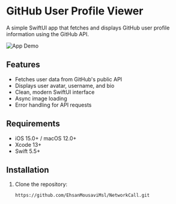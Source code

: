# GitHub User Profile Viewer

A simple SwiftUI app that fetches and displays GitHub user profile information using the GitHub API.

![App Demo](demo.gif) <!-- Replace with your actual GIF file -->

## Features

- Fetches user data from GitHub's public API
- Displays user avatar, username, and bio
- Clean, modern SwiftUI interface
- Async image loading
- Error handling for API requests

## Requirements

- iOS 15.0+ / macOS 12.0+
- Xcode 13+
- Swift 5.5+

## Installation

1. Clone the repository:
   ```bash
   https://github.com/EhsanMousaviMsl/NetworkCall.git
